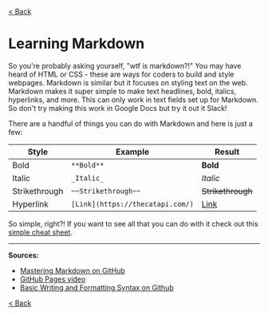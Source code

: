 [< Back](README.md)

# Learning Markdown
So you're probably asking yourself, "wtf is markdown?!" You may have heard of HTML or CSS - these are ways for coders to build and style webpages. Markdown is similar but it focuses on styling text on the web. Markdown makes it super simple to make text headlines, bold, italics, hyperlinks, and more. This can only work in text fields set up for Markdown. So don't try making this work in Google Docs but try it out it Slack!

There are a handful of things you can do with Markdown and here is just a few:

Style | Example | Result
--- | --- | ---
Bold | `**Bold**` | **Bold** 
Italic | `_Italic_` | _Italic_
Strikethrough | `~~Strikethrough~~` | ~~Strikethrough~~
Hyperlink | `[Link](https://thecatapi.com/)` | [Link](https://thecatapi.com/)

So simple, right?! If you want to see all that you can do with it check out this [simple cheat sheet](https://www.markdownguide.org/cheat-sheet/).

***

**Sources:**
- [Mastering Markdown on GitHub](https://guides.github.com/features/mastering-markdown/)
- [GitHub Pages video](https://youtu.be/2MsN8gpT6jY)
- [Basic Writing and Formatting Syntax on Github](https://docs.github.com/en/github/writing-on-github/getting-started-with-writing-and-formatting-on-github/basic-writing-and-formatting-syntax)

[< Back](README.md)
